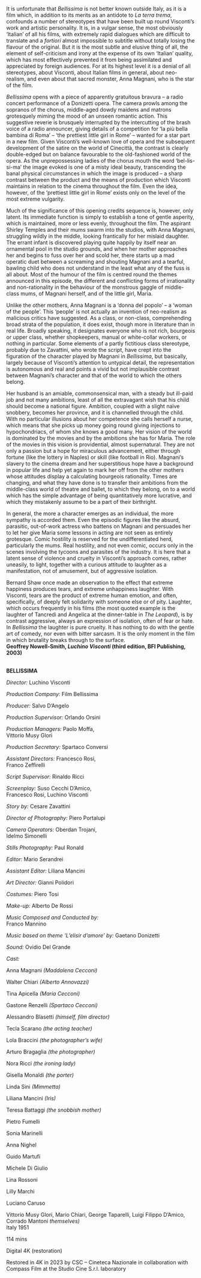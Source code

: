 
It is unfortunate that _Bellissima_ is not better known outside Italy, as it is a film which, in addition to its merits as an antidote to _La terra trema_, confounds a number of stereotypes that have been built up round Visconti’s work and artistic personality. It is, in a vulgar sense, the most obviously ‘Italian’ of all his films, with extremely rapid dialogues which are difficult to translate and a _fortiori_ almost impossible to subtitle without totally losing the flavour of the original. But it is the most subtle and elusive thing of all, the element of self-criticism and irony at the expense of its own ‘Italian’ quality, which has most effectively prevented it from being assimilated and appreciated by foreign audiences. For at its highest level it is a denial of all stereotypes, about Visconti, about Italian films in general, about neo-realism, and even about that sacred monster, Anna Magnani, who is the star of the film.

_Bellissima_ opens with a piece of apparently gratuitous bravura – a radio concert performance of a Donizetti opera. The camera prowls among the sopranos of the chorus, middle-aged dowdy maidens and matrons grotesquely miming the mood of an unseen romantic action. This suggestive reverie is brusquely interrupted by the intercutting of the brash voice of a radio announcer, giving details of a competition for ‘la più bella bambina di Roma’ – ‘the prettiest little girl in Rome’ – wanted for a star part in a new film. Given Visconti’s well-known love of opera and the subsequent development of the satire on the world of Cinecittà, the contrast is clearly double-edged but on balance favourable to the old-fashioned world of the opera. As the unprepossessing ladies of the chorus mouth the word ‘bel-lis-si-ma’ the image evoked is one of a misty ideal beauty, transcending the banal physical circumstances in which the image is produced – a sharp contrast between the product and the means of production which Visconti maintains in relation to the cinema throughout the film. Even the idea, however, of the ‘prettiest little girl in Rome’ exists only on the level of the most extreme vulgarity.

Much of the significance of this opening credits sequence is, however, only latent. Its immediate function is simply to establish a tone of gentle asperity, which is maintained, more or less evenly, throughout the film. The aspirant Shirley Temples and their mums swarm into the studios, with Anna Magnani, struggling wildly in the middle, looking frantically for her mislaid daughter. The errant infant is discovered playing quite happily by itself near an ornamental pool in the studio grounds, and when her mother approaches her and begins to fuss over her and scold her, there starts up a mad operatic duet between a screaming and shouting Magnani and a tearful, bawling child who does not understand in the least what any of the fuss is all about. Most of the humour of the film is centred round the themes announced in this episode, the different and conflicting forms of irrationality and non-rationality in the behaviour of the monstrous gaggle of middle-class mums, of Magnani herself, and of the little girl, Maria.

Unlike the other mothers, Anna Magnani is a ‘donna del popolo’ – a ‘woman of the people’. This ‘people’ is not actually an invention of neo-realism as malicious critics have suggested. As a class, or non-class, comprehending broad strata of the population, it does exist, though more in literature than in real life. Broadly speaking, it designates everyone who is not rich, bourgeois or upper class, whether shopkeepers, manual or white-collar workers, or nothing in particular. Some elements of a partly fictitious class stereotype, probably due to Zavattini, who wrote the script, have crept into the figuration of the character played by Magnani in _Bellissima_, but basically, largely because of Visconti’s attention to untypical detail, the representation is autonomous and real and points a vivid but not implausible contrast between Magnani’s character and that of the world to which the others belong.

Her husband is an amiable, commonsensical man, with a steady but ill-paid job and not many ambitions, least of all the extravagant wish that his child should become a national figure. Ambition, coupled with a slight naïve snobbery, becomes her province, and it is channelled through the child. With no particular illusions about her competence she calls herself a nurse, which means that she picks up money going round giving injections to hypochondriacs, of whom she knows a good many. Her vision of the world is dominated by the movies and by the ambitions she has for Maria. The role of the movies in this vision is providential, almost supernatural. They are not only a passion but a hope for miraculous advancement, either through fortune (like the lottery in Naples) or skill (like football in Rio). Magnani’s slavery to the cinema dream and her superstitious hope have a background in popular life and help yet again to mark her off from the other mothers whose attitudes display a calculating bourgeois rationality. Times are changing, and what they have done is to transfer their ambitions from the middle-class world of theatre and ballet, to which they belong, on to a world which has the simple advantage of being quantitatively more lucrative, and which they mistakenly assume to be a part of their birthright.

In general, the more a character emerges as an individual, the more sympathy is accorded them. Even the episodic figures like the absurd, parasitic, out-of-work actress who battens on Magnani and persuades her to let her give Maria some lessons in acting are not seen as entirely grotesque. Comic hostility is reserved for the undifferentiated herd, particularly the mums. Real hostility, and not even comic, occurs only in the scenes involving the tycoons and parasites of the industry. It is here that a latent sense of violence and cruelty in Visconti’s approach comes, rather uneasily, to light, together with a curious attitude to laughter as a manifestation, not of amusement, but of aggressive isolation.

Bernard Shaw once made an observation to the effect that extreme happiness produces tears, and extreme unhappiness laughter. With Visconti, tears are the product of extreme human emotion, and often, specifically, of deeply felt solidarity with someone else or of pity. Laughter, which occurs frequently in his films (the most quoted example is the laughter of Tancredi and Angelica at the dinner-table in _The Leopard_), is by contrast aggressive, always an expression of isolation, often of fear or hate. In _Bellissima_ the laughter is pure cruelty. It has nothing to do with the gentle art of comedy, nor even with bitter sarcasm. It is the only moment in the film in which brutality breaks through to the surface.  
**Geoffrey Nowell-Smith, _Luchino Visconti_ (third edition, BFI Publishing, 2003)**
<br><br>

**BELLISSIMA**<br>

_Director:_ Luchino Visconti<br>

_Production Company:_ Film Bellissima<br>

_Producer:_ Salvo D’Angelo<br>

_Production Supervisor:_ Orlando Orsini<br>

_Production Managers:_ Paolo Moffa,  
Vittorio Musy Glori<br>

_Production Secretary:_ Spartaco Conversi<br>

_Assistant Directors:_ Francesco Rosi,  
Franco Zeffirelli<br>

_Script Supervisor:_ Rinaldo Ricci<br>

_Screenplay:_ Suso Cecchi D’Amico,  
Francesco Rosi, Luchino Visconti<br>

_Story by:_ Cesare Zavattini<br>

_Director of Photography:_ Piero Portalupi<br>

_Camera Operators:_ Oberdan Trojani,  
Idelmo Simonelli<br>

_Stills Photography:_ Paul Ronald<br>

_Editor:_ Mario Serandrei<br>

_Assistant Editor:_ Liliana Mancini<br>

_Art Director:_ Gianni Polidori<br>

_Costumes:_ Piero Tosi<br>

_Make-up:_ Alberto De Rossi<br>

_Music Composed and Conducted by:_  
Franco Mannino<br>

_Music based on theme ‘L’elisir d’amore’ by:_ Gaetano Donizetti<br>

_Sound:_ Ovidio Del Grande<br>

_Cast:_<br>

Anna Magnani _(Maddalena Cecconi)_<br>

Walter Chiari _(Alberto Annovazzi)_<br>

Tina Apicella _(Maria Cecconi)_<br>

Gastone Renzelli _(Spartaco Cecconi)_<br>

Alessandro Blasetti _(himself, film director)_<br>

Tecla Scarano _(the acting teacher)_<br>

Lola Braccini _(the photographer’s wife)_<br>

Arturo Bragaglia _(the photographer)_<br>

Nora Ricci _(the ironing lady)_<br>

Gisella Monaldi _(the porter)_<br>

Linda Sini _(Mimmetta)_

Liliana Mancini _(Iris)_

Teresa Battaggi _(the snobbish mother)_

Pietro Fumelli

Sonia Marinelli

Anna Nighel

Guido Martufi

Michele Di Giulio

Lina Rossoni

Lilly Marchi

Luciano Caruso

Vittorio Musy Glori, Mario Chiari, George Taparelli, Luigi Filippo D’Amico, Corrado Mantoni _themselves)_  
Italy 1951

114 mins

Digital 4K (restoration)

Restored in 4K in 2023 by CSC – Cineteca Nazionale in collaboration with Compass Film at the Studio Cine S.r.l. laboratory
<!--stackedit_data:
eyJoaXN0b3J5IjpbLTEzNjY5MTg0NjddfQ==
-->